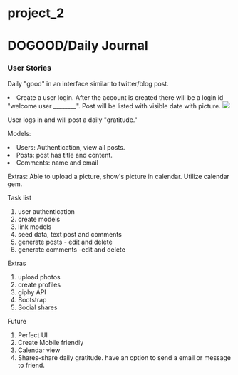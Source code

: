 # project_2

<h1>DOGOOD/Daily Journal</h1>
<h3> User Stories</h3>

Daily "good" in an interface similar to twitter/blog post. 

<li>Create a user login. After the account is created there will be a login id "welcome user ________". Post will be listed with visible date with picture.

<img src="http://getbusylivingblog.com/wp-content/uploads/2012/08/gratitude365app2.jpg"/>

User logs in and will post a daily "gratitude." 

Models:
	<li> Users: Authentication, view all posts.
	<li> Posts: post has title and content.
	<li> Comments: name and email

Extras: Able to upload a picture, show's picture in calendar. Utilize calendar gem. 


Task list

1. user authentication
2. create models
3. link models
4. seed data, text post and comments
5. generate posts - edit and delete
6. generate comments -edit and delete


Extras

1. upload photos
2. create profiles
3. giphy API
4. Bootstrap
5. Social shares

Future

1. Perfect UI
2. Create Mobile friendly
3. Calendar view
4. Shares-share daily gratitude. have an option to send a email or message to friend.

